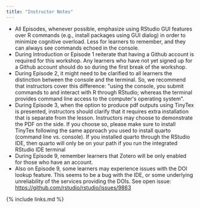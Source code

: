 ```yaml
---
title: "Instructor Notes"
---
```

- All Episodes, whenever possible, emphasize using RStudio GUI features over R commands (e.g., install packages using GUI dialog) in order to minimize cognitive overload. Less for learners to remember, and they can always see commands echoed in the console.
- During Introduction or Episode 1 reiterate that having a Github account is required for this workshop. Any learners who have not yet signed up for a Github account should do so during the first break of the workshop.
- During Episode 2, it might need to be clarified to all learners the distinction between the console and the terminal. So, we recommend that instructors cover this difference: "using the console, you submit commands to and interact with R through RStudio; whereas the terminal provides command line access to the computer's operating system". 
- During Episode 3, when the option to produce pdf outputs using TinyTex is presented, instructors should clarify that it requires extra installation that is separate from the lesson. Instructors may choose to demonstrate the PDF on the side. If you choose so, please make sure to install TinyTex following the same approach you used to install quarto (command line vs. console). If you installed quarto through the RStudio IDE, then quarto will only be on your path if you run the integrated RStudio IDE terminal
- During Episode 9, remember learners that Zotero will be only enabled for those who have an account. 
- Also on Episode 9, some learners may experience issues with the DOI lookup feature. This seems to be a bug with the IDE, or some underlying unreliability of the services providing the DOIs. See open issue: https://github.com/rstudio/rstudio/issues/9863

{% include links.md %}
